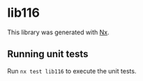 # lib116

This library was generated with [Nx](https://nx.dev).

## Running unit tests

Run `nx test lib116` to execute the unit tests.
